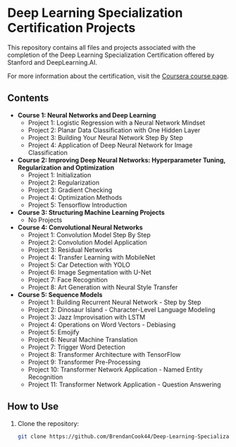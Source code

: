 # Deep Learning Specialization Certification Projects

This repository contains all files and projects associated with the completion of the Deep Learning Specialization Certification offered by Stanford and DeepLearning.AI.

For more information about the certification, visit the [Coursera course page](https://www.coursera.org/specializations/deep-learning).

## Contents
- **Course 1: Neural Networks and Deep Learning**
  - Project 1: Logistic Regression with a Neural Network Mindset
  - Project 2: Planar Data Classification with One Hidden Layer
  - Project 3: Building Your Neural Network Step By Step
  - Project 4: Application of Deep Neural Network for Image Classification
- **Course 2: Improving Deep Neural Networks: Hyperparameter Tuning, Regularization and Optimization**
  - Project 1: Initialization
  - Project 2: Regularization
  - Project 3: Gradient Checking
  - Project 4: Optimization Methods
  - Project 5: Tensorflow Introduction
- **Course 3: Structuring Machine Learning Projects**
  - No Projects
- **Course 4: Convolutional Neural Networks**
  - Project 1: Convolution Model Step By Step
  - Project 2: Convolution Model Application
  - Project 3: Residual Networks
  - Project 4: Transfer Learning with MobileNet
  - Project 5: Car Detection with YOLO
  - Project 6: Image Segmentation with U-Net
  - Project 7: Face Recognition
  - Project 8: Art Generation with Neural Style Transfer
- **Course 5: Sequence Models**
  - Project 1: Building Recurrent Neural Network - Step by Step
  - Project 2: Dinosaur Island - Character-Level Language Modeling
  - Project 3: Jazz Improvisation with LSTM
  - Project 4: Operations on Word Vectors - Debiasing
  - Project 5: Emojify
  - Project 6: Neural Machine Translation
  - Project 7: Trigger Word Detection
  - Project 8: Transformer Architecture with TensorFlow
  - Project 9: Transformer Pre-Processing
  - Project 10: Transformer Network Application - Named Entity Recognition
  - Project 11: Transformer Network Application - Question Answering

## How to Use
1. Clone the repository:
   ```sh
   git clone https://github.com/BrendanCook44/Deep-Learning-Specialization
